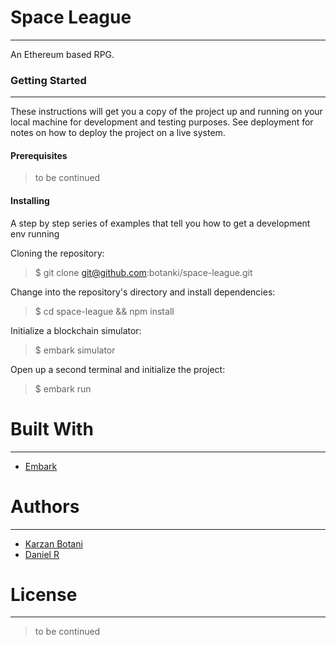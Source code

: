 # Space League
---
An Ethereum based RPG.

### Getting Started
---
These instructions will get you a copy of the project up and running on your local machine for development and testing purposes. See deployment for notes on how to deploy the project on a live system.

#### Prerequisites
> to be continued

#### Installing
A step by step series of examples that tell you how to get a development env running

Cloning the repository:
> $ git clone git@github.com:botanki/space-league.git

Change into the repository's directory and install dependencies:
> $ cd space-league && npm install

Initialize a blockchain simulator:
> $ embark simulator

Open up a second terminal and initialize the project:
> $ embark run

# Built With
---
* [Embark](https://github.com/embark-framework/embark)

# Authors
---
* [Karzan Botani](https://github.com/botanki)
* [Daniel R](https://github.com/DanielRX)

# License
---
> to be continued